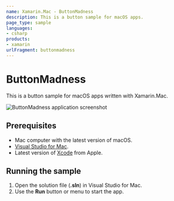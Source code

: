 ```yaml
---
name: Xamarin.Mac - ButtonMadness
description: This is a button sample for macOS apps.
page_type: sample
languages:
- csharp
products:
- xamarin
urlFragment: buttonmadness
---
```

# ButtonMadness

This is a button sample for macOS apps written with Xamarin.Mac.

![ButtonMadness application screenshot](Screenshots/0.png "ButtonMadness application screenshot")

## Prerequisites

* Mac computer with the latest version of macOS.
* [Visual Studio for Mac](https://visualstudio.microsoft.com/vs/mac/).
* Latest version of [Xcode](https://developer.apple.com/xcode/) from Apple.

## Running the sample

1. Open the solution file (**.sln**) in Visual Studio for Mac.
1. Use the **Run** button or menu to start the app.
